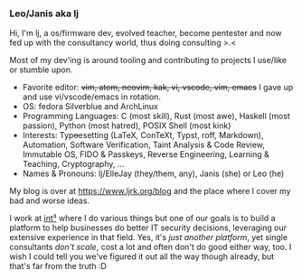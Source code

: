 ### Leo/Janis aka lj

Hi, I'm lj, a os/firmware dev, evolved teacher, become pentester and now fed up with the consultancy world, thus doing consulting >.<

Most of my dev'ing is around tooling and contributing to projects I use/like or stumble upon.

 * Favorite editor: ~~vim, atom, neovim, kak, vi, vscode, vim, emacs~~ I gave up and use vi/vscode/emacs in rotation.
 * OS: fedora Silverblue and ArchLinux
 * Programming Languages: C (most skill), Rust (most awe), Haskell (most passion), Python (most hatred), POSIX Shell (most kink)
 * Interests: Typ~~o~~esetting (LaTeX, ConTeXt, Typst, roff, Markdown), Automation, Software Verification, Taint Analysis & Code Review, Immutable OS, FIDO & Passkeys, Reverse Engineering, Learning & Teaching, Cryptography, ...
 * Names & Pronouns: lj/ElleJay (they/them, any), Janis (she) or Leo (he)

My blog is over at https://www.ljrk.org/blog and the place where I cover my bad and worse ideas.

I work at [int³](https://intcube.io) where I do various things but one of our goals is to build a platform to help businesses do better IT security decisions, 
leveraging our extensive experience in that field.
Yes, it's *just another platform*, yet single consultants *don't scale*, cost a lot and often don't do good either way, too.
I wish I could tell you we've figured it out all the way though already, but that's far from the truth :D


<!--
**ljrk0/ljrk0** is a ✨ _special_ ✨ repository because its `README.md` (this file) appears on your GitHub profile.

Here are some ideas to get you started:

- 🔭 I’m currently working on ...
- 🌱 I’m currently learning ...
- 👯 I’m looking to collaborate on ...
- 🤔 I’m looking for help with ...
- 💬 Ask me about ...
- 📫 How to reach me: ...
- 😄 Pronouns: ...
- ⚡ Fun fact: ...
-->
